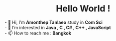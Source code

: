 <h1 align="center">Hello World !</h1>
- 👋 Hi, I’m <b>Amonthep Tanlaeo</b> study in <b>Com Sci</b><br>
- 👀 I’m interested in <b>Java , C , C# , C++ , JavaScript</b><br>
- 📫 How to reach me : <b>Bangkok</b><br>

<!---
KuroMuta/KuroMuta is a ✨ special ✨ repository because its `README.md` (this file) appears on your GitHub profile.
You can click the Preview link to take a look at your changes.
--->
